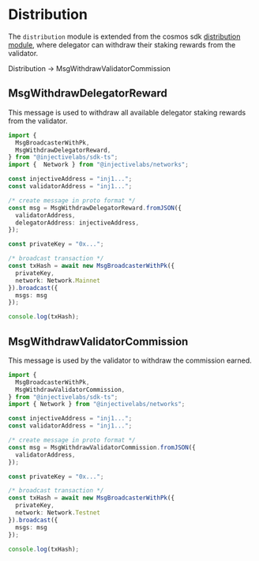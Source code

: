 # Distribution

The `distribution` module is extended from the cosmos sdk [distribution module](https://github.com/InjectiveLabs/cosmos-sdk/tree/master/x/distribution), where delegator can withdraw their staking rewards from the validator.

Distribution -> MsgWithdrawValidatorCommission

## MsgWithdrawDelegatorReward

This message is used to withdraw all available delegator staking rewards from the validator.

```ts
import {
  MsgBroadcasterWithPk,
  MsgWithdrawDelegatorReward,
} from "@injectivelabs/sdk-ts";
import {  Network } from "@injectivelabs/networks";

const injectiveAddress = "inj1...";
const validatorAddress = "inj1...";

/* create message in proto format */
const msg = MsgWithdrawDelegatorReward.fromJSON({
  validatorAddress,
  delegatorAddress: injectiveAddress,
});

const privateKey = "0x...";

/* broadcast transaction */
const txHash = await new MsgBroadcasterWithPk({
  privateKey,
  network: Network.Mainnet
}).broadcast({
  msgs: msg
});

console.log(txHash);
```

## MsgWithdrawValidatorCommission

This message is used by the validator to withdraw the commission earned.

```ts
import {
  MsgBroadcasterWithPk,
  MsgWithdrawValidatorCommission,
} from "@injectivelabs/sdk-ts";
import { Network } from "@injectivelabs/networks";

const injectiveAddress = "inj1...";
const validatorAddress = "inj1...";

/* create message in proto format */
const msg = MsgWithdrawValidatorCommission.fromJSON({
  validatorAddress,
});

const privateKey = "0x...";

/* broadcast transaction */
const txHash = await new MsgBroadcasterWithPk({
  privateKey,
  network: Network.Testnet
}).broadcast({
  msgs: msg
});

console.log(txHash);
```
